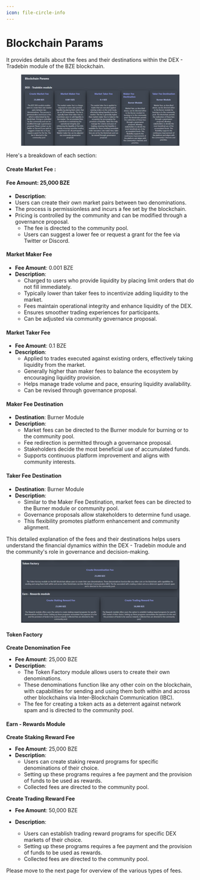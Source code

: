```yaml
---
icon: file-circle-info
---
```


# Blockchain Params

It provides details about the fees and their destinations within the DEX - Tradebin module of the BZE blockchain.&#x20;

<figure><img src="../../.gitbook/assets/image (51).png" alt=""><figcaption></figcaption></figure>

Here's a breakdown of each section:

#### Create Market Fee :&#x20;

#### **Fee Amount**: 25,000 BZE

* **Description**:&#x20;
* Users can create their own market pairs between two denominations.&#x20;
* The process is permissionless and incurs a fee set by the blockchain.
* &#x20;Pricing is controlled by the community and can be modified through a governance proposal.
  * The fee is directed to the community pool.
  * Users can suggest a lower fee or request a grant for the fee via Twitter or Discord.

#### Market Maker Fee

* **Fee Amount**: 0.001 BZE
* **Description**:
  * Charged to users who provide liquidity by placing limit orders that do not fill immediately.
  * Typically lower than taker fees to incentivize adding liquidity to the market.
  * Fees maintain operational integrity and enhance liquidity of the DEX.
  * Ensures smoother trading experiences for participants.
  * Can be adjusted via community governance proposal.

#### Market Taker Fee

* **Fee Amount**: 0.1 BZE
* **Description**:
  * Applied to trades executed against existing orders, effectively taking liquidity from the market.
  * Generally higher than maker fees to balance the ecosystem by encouraging liquidity provision.
  * Helps manage trade volume and pace, ensuring liquidity availability.
  * Can be revised through governance proposal.

#### Maker Fee Destination

* **Destination**: Burner Module
* **Description**:
  * Market fees can be directed to the Burner module for burning or to the community pool.
  * Fee redirection is permitted through a governance proposal.
  * Stakeholders decide the most beneficial use of accumulated funds.
  * Supports continuous platform improvement and aligns with community interests.

#### Taker Fee Destination

* **Destination**: Burner Module
* **Description**:
  * Similar to the Maker Fee Destination, market fees can be directed to the Burner module or community pool.
  * Governance proposals allow stakeholders to determine fund usage.
  * This flexibility promotes platform enhancement and community alignment.

This detailed explanation of the fees and their destinations helps users understand the financial dynamics within the DEX - Tradebin module and the community's role in governance and decision-making.

<figure><img src="../../.gitbook/assets/image (52).png" alt=""><figcaption></figcaption></figure>

#### Token Factory

**Create Denomination Fee**

* **Fee Amount**: 25,000 BZE
* **Description**:
  * The Token Factory module allows users to create their own denominations.
  * These denominations function like any other coin on the blockchain, with capabilities for sending and using them both within and across other blockchains via Inter-Blockchain Communication (IBC).
  * The fee for creating a token acts as a deterrent against network spam and is directed to the community pool.

#### Earn - Rewards Module

**Create Staking Reward Fee**

* **Fee Amount**: 25,000 BZE
* **Description**:
  * Users can create staking reward programs for specific denominations of their choice.
  * Setting up these programs requires a fee payment and the provision of funds to be used as rewards.
  * Collected fees are directed to the community pool.

**Create Trading Reward Fee**

* **Fee Amount**: 50,000 BZE
*   **Description**:

    * Users can establish trading reward programs for specific DEX markets of their choice.
    * Setting up these programs requires a fee payment and the provision of funds to be used as rewards.
    * Collected fees are directed to the community pool.



Please move to the next page for overview of the various types of fees.
